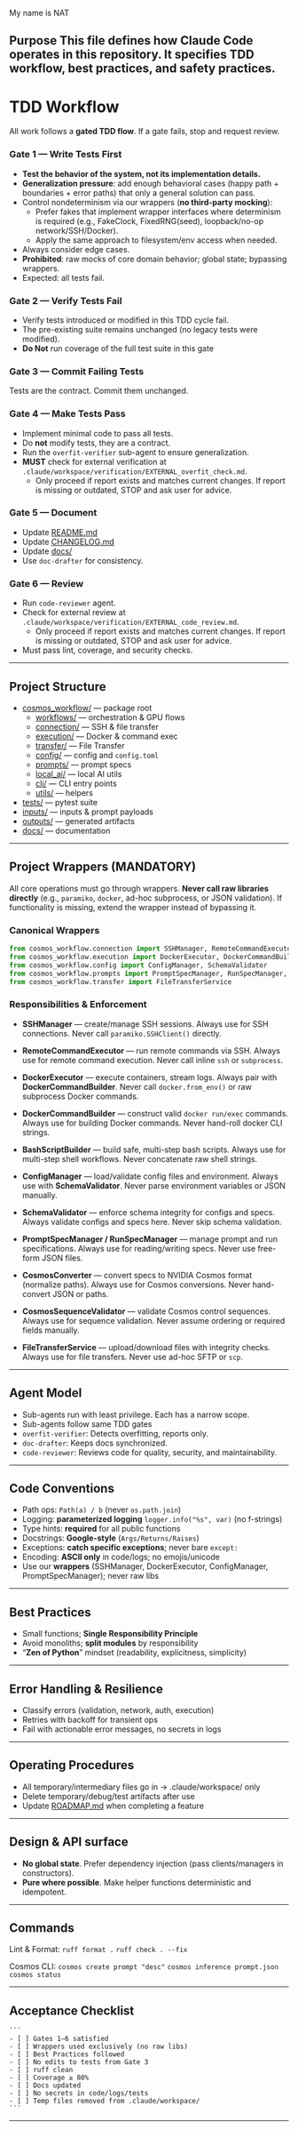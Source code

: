 My name is NAT

**Purpose**
This file defines how Claude Code operates in this repository.
It specifies TDD workflow, best practices, and safety practices.
---

# **TDD Workflow**

All work follows a **gated TDD flow**. If a gate fails, stop and request review.

### **Gate 1 — Write Tests First**
- **Test the behavior of the system, not its implementation details.**
- **Generalization pressure**: add enough behavioral cases (happy path + boundaries + error paths) that only a general solution can pass.
- Control nondeterminism via our wrappers (**no third-party mocking**):
  - Prefer fakes that implement wrapper interfaces where determinism is required (e.g., FakeClock, FixedRNG(seed), loopback/no-op network/SSH/Docker).
  - Apply the same approach to filesystem/env access when needed.
- Always consider edge cases.
- **Prohibited**: raw mocks of core domain behavior; global state; bypassing wrappers.
- Expected: all tests fail.

### **Gate 2 — Verify Tests Fail**
 - Verify tests introduced or modified in this TDD cycle fail.
 - The pre-existing suite remains unchanged (no legacy tests were modified).
 - **Do Not** run coverage of the full test suite in this gate

### **Gate 3 — Commit Failing Tests**
Tests are the contract. Commit them unchanged.

### **Gate 4 — Make Tests Pass**
- Implement minimal code to pass all tests.
- Do **not** modify tests, they are a contract.
- Run the `overfit-verifier` sub-agent to ensure generalization.
- **MUST** check for external verification at `.claude/workspace/verification/EXTERNAL_overfit_check.md`.
  - Only proceed if report exists and matches current changes. If report is missing or outdated, STOP and ask user for advice.

### **Gate 5 — Document**
- Update [README.md](README.md)
- Update [CHANGELOG.md](CHANGELOG.md)
- Update [docs/](docs/)
- Use `doc-drafter` for consistency.

### **Gate 6 — Review**
- Run `code-reviewer` agent.
- Check for external review at `.claude/workspace/verification/EXTERNAL_code_review.md`.
  - Only proceed if report exists and matches current changes. If report is missing or outdated, STOP and ask user for advice.
- Must pass lint, coverage, and security checks.

---

## **Project Structure**
- [cosmos_workflow/](cosmos_workflow/) — package root
  - [workflows/](cosmos_workflow/workflows/) — orchestration & GPU flows
  - [connection/](cosmos_workflow/connection/) — SSH & file transfer
  - [execution/](cosmos_workflow/execution/) — Docker & command exec
  - [transfer/](cosmos_workflow/transfer/) — File Transfer
  - [config/](cosmos_workflow/config/) — config and `config.toml`
  - [prompts/](cosmos_workflow/prompts/) — prompt specs
  - [local_ai/](cosmos_workflow/local_ai/) — local AI utils
  - [cli/](cosmos_workflow/cli/) — CLI entry points
  - [utils/](cosmos_workflow/utils/) — helpers
- [tests/](tests/) — pytest suite
- [inputs/](inputs/) — inputs & prompt payloads
- [outputs/](outputs/) — generated artifacts
- [docs/](docs/) — documentation

---

## **Project Wrappers (MANDATORY)**

All core operations must go through wrappers.
**Never call raw libraries directly** (e.g., `paramiko`, `docker`, ad-hoc subprocess, or JSON validation).
If functionality is missing, extend the wrapper instead of bypassing it.

### **Canonical Wrappers**
```python
from cosmos_workflow.connection import SSHManager, RemoteCommandExecutor
from cosmos_workflow.execution import DockerExecutor, DockerCommandBuilder, BashScriptBuilder
from cosmos_workflow.config import ConfigManager, SchemaValidator
from cosmos_workflow.prompts import PromptSpecManager, RunSpecManager, CosmosConverter, CosmosSequenceValidator
from cosmos_workflow.transfer import FileTransferService
```

### **Responsibilities & Enforcement**

* **SSHManager** — create/manage SSH sessions.
  Always use for SSH connections. Never call `paramiko.SSHClient()` directly.

* **RemoteCommandExecutor** — run remote commands via SSH.
  Always use for remote command execution. Never call inline `ssh` or `subprocess`.

* **DockerExecutor** — execute containers, stream logs.
  Always pair with **DockerCommandBuilder**. Never call `docker.from_env()` or raw subprocess Docker commands.

* **DockerCommandBuilder** — construct valid `docker run/exec` commands.
  Always use for building Docker commands. Never hand-roll docker CLI strings.

* **BashScriptBuilder** — build safe, multi-step bash scripts.
  Always use for multi-step shell workflows. Never concatenate raw shell strings.

* **ConfigManager** — load/validate config files and environment.
  Always use with **SchemaValidator**. Never parse environment variables or JSON manually.

* **SchemaValidator** — enforce schema integrity for configs and specs.
  Always validate configs and specs here. Never skip schema validation.

* **PromptSpecManager / RunSpecManager** — manage prompt and run specifications.
  Always use for reading/writing specs. Never use free-form JSON files.

* **CosmosConverter** — convert specs to NVIDIA Cosmos format (normalize paths).
  Always use for Cosmos conversions. Never hand-convert JSON or paths.

* **CosmosSequenceValidator** — validate Cosmos control sequences.
  Always use for sequence validation. Never assume ordering or required fields manually.

* **FileTransferService** — upload/download files with integrity checks.
  Always use for file transfers. Never use ad-hoc SFTP or `scp`.

---

## **Agent Model**
 - Sub-agents run with least privilege. Each has a narrow scope.
 - Sub-agents follow same TDD gates
 - `overfit-verifier`: Detects overfitting, reports only.
 - `doc-drafter`: Keeps docs synchronized.
 - `code-reviewer`: Reviews code for quality, security, and maintainability.

---


## **Code Conventions**
 - Path ops: `Path(a) / b` (never `os.path.join`)
 - Logging: **parameterized logging** `logger.info("%s", var)` (no f-strings)
 - Type hints: **required** for all public functions
 - Docstrings: **Google-style** (`Args/Returns/Raises`)
 - Exceptions: **catch specific exceptions**; never bare `except:`
 - Encoding: **ASCII only** in code/logs; no emojis/unicode
 - Use our **wrappers** (SSHManager, DockerExecutor, ConfigManager, PromptSpecManager); never raw libs

---

## **Best Practices**
 - Small functions; **Single Responsibility Principle**
 - Avoid monoliths; **split modules** by responsibility
 - “**Zen of Python**” mindset (readability, explicitness, simplicity)

---

## **Error Handling & Resilience**
- Classify errors (validation, network, auth, execution)
- Retries with backoff for transient ops
- Fail with actionable error messages, no secrets in logs

---

## **Operating Procedures**
- All temporary/intermediary files go in → .claude/workspace/ only
- Delete temporary/debug/test artifacts after use
- Update [ROADMAP.md](ROADMAP.md) when completing a feature

---

## **Design & API surface**
 - **No global state**. Prefer dependency injection (pass clients/managers in constructors).
 - **Pure where possible**. Make helper functions deterministic and idempotent.

---

## **Commands**
Lint & Format:
`ruff format .`
`ruff check . --fix`

Cosmos CLI:
`cosmos create prompt "desc"`
`cosmos inference prompt.json`
`cosmos status`

---

## **Acceptance Checklist**
    ```
    - [ ] Gates 1–6 satisfied
    - [ ] Wrappers used exclusively (no raw libs)
    - [ ] Best Practices followed
    - [ ] No edits to tests from Gate 3
    - [ ] ruff clean
    - [ ] Coverage ≥ 80%
    - [ ] Docs updated
    - [ ] No secrets in code/logs/tests
    - [ ] Temp files removed from .claude/workspace/
    ```
---
